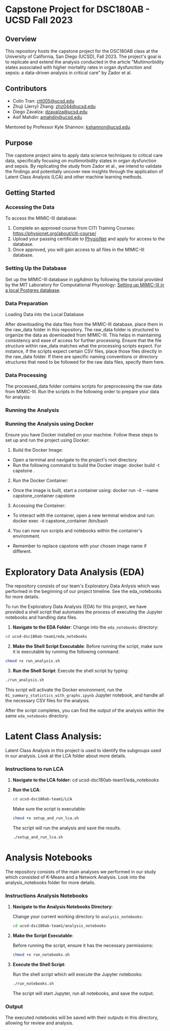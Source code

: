 # Capstone Project for DSC180AB - UCSD Fall 2023

## Overview

This repository hosts the capstone project for the DSC180AB class at the University of California, San Diego (UCSD), Fall 2023. The project's goal is to replicate and extend the analysis conducted in the article "Multimorbidity states associated with higher mortality rates in organ dysfunction and sepsis: a data-driven analysis in critical care" by Zador et al.

## Contributors

- Colin Tran: ctt005@ucsd.edu
- Zhuji (Jerry) Zhang: zhz044@ucsd.edu
- Diego Zavalza: dzavalza@ucsd.edu
- Asif Mahdin: amahdin@ucsd.edu

Mentored by Professor Kyle Shannon: kshannon@ucsd.edu

## Purpose

The capstone project aims to apply data science techniques to critical care data, specifically focusing on multimorbidity states in organ dysfunction and sepsis. By replicating the study from Zador et al., we intend to validate the findings and potentially uncover new insights through the application of Latent Class Analysis (LCA) and other machine learning methods.

## Getting Started

### Accessing the Data

To access the MIMIC-III database:

1. Complete an approved course from CITI Training Courses: https://physionet.org/about/citi-course/ 
2. Upload your passing certificate to [PhysioNet](https://physionet.org/) and apply for access to the database.
3. Once approved, you will gain access to all files in the MIMIC-III database.

### Setting Up the Database

Set up the MIMIC-III database in pgAdmin by following the tutorial provided by the MIT Laboratory for Computational Physiology: [Setting up MIMIC-III in a local Postgres database](https://github.com/MIT-LCP/mimic-code/blob/main/mimic-iii/buildmimic/postgres/README.md).

### Data Preparation

Loading Data into the Local Database

After downloading the data files from the MIMIC-III database, place them in the raw_data folder in this repository.
The raw_data folder is structured to organize the data as downloaded from MIMIC-III. This helps in maintaining consistency and ease of access for further processing.
Ensure that the file structure within raw_data matches what the processing scripts expect. For instance, if the scripts expect certain CSV files, place those files directly in the raw_data folder.
If there are specific naming conventions or directory structures that need to be followed for the raw data files, specify them here.

### Data Processing

The processed_data folder contains scripts for preprocessing the raw data from MIMIC-III.
Run the scripts in the following order to prepare your data for analysis:

### Running the Analysis

### Running the Analysis using Docker
Ensure you have Docker installed on your machine. Follow these steps to set up and run the project using Docker:

1. Build the Docker Image:
- Open a terminal and navigate to the project's root directory.
- Run the following command to build the Docker image: docker build -t capstone .
2. Run the Docker Container:
- Once the image is built, start a container using: docker run -it --name capstone_container capstone
3. Accessing the Container:
- To interact with the container, open a new terminal window and run: docker exec -it capstone_container /bin/bash
4. You can now run scripts and notebooks within the container's environment.
- Remember to replace capstone with your chosen image name if different.


# Exploratory Data Analysis (EDA)
The repository consists of our team's Exploratory Data Anlysis which was performed in the beginning of our project timeline. See the eda_notebooks for more details.

To run the Exploratory Data Analysis (EDA) for this project, we have provided a shell script that automates the process of executing the Jupyter notebooks and handling data files.

1. **Navigate to the EDA Folder**:
Change into the `eda_notebooks` directory:
```sh
cd ucsd-dsc180ab-team1/eda_notebooks
```

2. **Make the Shell Script Executable**:
Before running the script, make sure it is executable by running the following command:
```sh
chmod +x run_analysis.sh
```

3. **Run the Shell Script**:
Execute the shell script by typing:
```sh
./run_analysis.sh
```

This script will activate the Docker environment, run the `01_summary_statistics_with_graphs.ipynb` Jupyter notebook, and handle all the necessary CSV files for the analysis.

After the script completes, you can find the output of the analysis within the same `eda_notebooks` directory.


# Latent Class Analysis:
Latent Class Analysis in this project is used to identify the subgroups used in our analysis. Look at the LCA folder about more details.
### Instructions to run LCA
1. **Navigate to the LCA folder:**
cd ucsd-dsc180ab-team1/eda_notebooks
2. **Run the LCA**:
    ```sh
    cd ucsd-dsc180ab-team1/LCA
    ```
   Make sure the script is executable:

    ```sh
    chmod +x setup_and_run_lca.sh
    ```
    
    The script will run the analysis and save the results.
   
    ```sh
    ./setup_and_run_lca.sh
    ```
# Analysis Notebooks
The repository consists of the main analyses we performed in our study which consisted of K-Means and a Network Analysis. Look into the analysis_notebooks folder for more details.
### Instructions Analysis Notebooks
1. **Navigate to the Analysis Notebooks Directory**:

    Change your current working directory to `analysis_notebooks`:

    ```sh
    cd ucsd-dsc180ab-team1/analysis_notebooks
    ```

2. **Make the Script Executable**:

    Before running the script, ensure it has the necessary permissions:

    ```sh
    chmod +x run_notebooks.sh
    ```

3. **Execute the Shell Script**:

    Run the shell script which will execute the Jupyter notebooks:

    ```sh
    ./run_notebooks.sh
    ```

    The script will start Jupyter, run all notebooks, and save the output.

### Output

The executed notebooks will be saved with their outputs in this directory, allowing for review and analysis.






